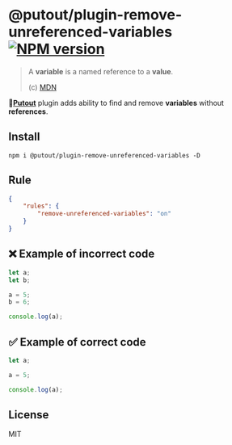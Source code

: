 # @putout/plugin-remove-unreferenced-variables [![NPM version][NPMIMGURL]][NPMURL]

[NPMIMGURL]: https://img.shields.io/npm/v/@putout/plugin-remove-unreferenced-variables.svg?style=flat&longCache=true
[NPMURL]: https://npmjs.org/package/@putout/plugin-remove-unreferenced-variables "npm"

> A **variable** is a named reference to a **value**.
>
> (c) [MDN](https://developer.mozilla.org/en-US/docs/Glossary/Variable)

🐊[**Putout**](https://github.com/coderaiser/putout) plugin adds ability to find and remove **variables** without **references**.

## Install

```
npm i @putout/plugin-remove-unreferenced-variables -D
```

## Rule

```json
{
    "rules": {
        "remove-unreferenced-variables": "on"
    }
}
```

## ❌ Example of incorrect code

```js
let a;
let b;

a = 5;
b = 6;

console.log(a);
```

## ✅ Example of correct code

```js
let a;

a = 5;

console.log(a);
```

## License

MIT
